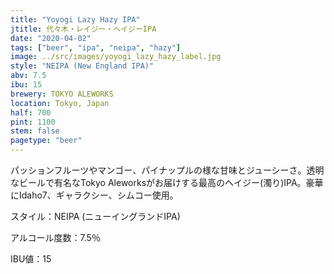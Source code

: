 ```yaml
---
title: "Yoyogi Lazy Hazy IPA"
jtitle: 代々木・レイジー・ヘイジーIPA
date: "2020-04-02"
tags: ["beer", "ipa", "neipa", "hazy"]
image: ../src/images/yoyogi_lazy_hazy_label.jpg
style: "NEIPA (New England IPA)"
abv: 7.5
ibu: 15
brewery: TOKYO ALEWORKS
location: Tokyo, Japan
half: 700
pint: 1100
stem: false
pagetype: "beer"
---
```


パッションフルーツやマンゴー、パイナップルの様な甘味とジューシーさ。透明なビールで有名なTokyo Aleworksがお届けする最高のヘイジー(濁り)IPA。豪華にIdaho7、ギャラクシー、シムコー使用。

スタイル：NEIPA (ニューイングランドIPA)

アルコール度数：7.5％

IBU値：15
